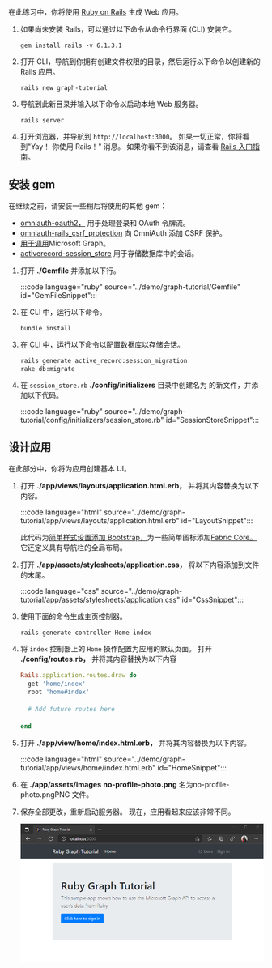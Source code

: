 <!-- markdownlint-disable MD002 MD041 -->

在此练习中，你将使用 [Ruby on Rails](https://rubyonrails.org/) 生成 Web 应用。

1. 如果尚未安装 Rails，可以通过以下命令从命令行界面 (CLI) 安装它。

    ```Shell
    gem install rails -v 6.1.3.1
    ```

1. 打开 CLI，导航到你拥有创建文件权限的目录，然后运行以下命令以创建新的 Rails 应用。

    ```Shell
    rails new graph-tutorial
    ```

1. 导航到此新目录并输入以下命令以启动本地 Web 服务器。

    ```Shell
    rails server
    ```

1. 打开浏览器，并导航到 `http://localhost:3000`。 如果一切正常，你将看到"Yay！ 你使用 Rails！" 消息。 如果你看不到该消息，请查看 [Rails 入门指南](http://guides.rubyonrails.org/)。

## <a name="install-gems"></a>安装 gem

在继续之前，请安装一些稍后将使用的其他 gem：

- [omniauth-oauth2，](https://github.com/omniauth/omniauth-oauth2) 用于处理登录和 OAuth 令牌流。
- [omniauth-rails_csrf_protection](https://github.com/cookpad/omniauth-rails_csrf_protection) 向 OmniAuth 添加 CSRF 保护。
- [用于调用](https://github.com/jnunemaker/httparty)Microsoft Graph。
- [activerecord-session_store](https://github.com/rails/activerecord-session_store) 用于存储数据库中的会话。

1. 打开 **./Gemfile** 并添加以下行。

    :::code language="ruby" source="../demo/graph-tutorial/Gemfile" id="GemFileSnippet":::

1. 在 CLI 中，运行以下命令。

    ```Shell
    bundle install
    ```

1. 在 CLI 中，运行以下命令以配置数据库以存储会话。

    ```Shell
    rails generate active_record:session_migration
    rake db:migrate
    ```

1. 在 `session_store.rb` **./config/initializers** 目录中创建名为 的新文件，并添加以下代码。

    :::code language="ruby" source="../demo/graph-tutorial/config/initializers/session_store.rb" id="SessionStoreSnippet":::

## <a name="design-the-app"></a>设计应用

在此部分中，你将为应用创建基本 UI。

1. 打开 **./app/views/layouts/application.html.erb，** 并将其内容替换为以下内容。

    :::code language="html" source="../demo/graph-tutorial/app/views/layouts/application.html.erb" id="LayoutSnippet":::

    此代码为[简单样式设置添加 Bootstrap，](http://getbootstrap.com/)为一些简单图标添加[Fabric Core。](https://developer.microsoft.com/fluentui#/get-started#fabric-core) 它还定义具有导航栏的全局布局。

1. 打开 **./app/assets/stylesheets/application.css，** 将以下内容添加到文件的末尾。

    :::code language="css" source="../demo/graph-tutorial/app/assets/stylesheets/application.css" id="CssSnippet":::

1. 使用下面的命令生成主页控制器。

    ```Shell
    rails generate controller Home index
    ```

1. 将 `index` 控制器上的 `Home` 操作配置为应用的默认页面。 打开 **./config/routes.rb，** 并将其内容替换为以下内容

    ```ruby
    Rails.application.routes.draw do
      get 'home/index'
      root 'home#index'

      # Add future routes here

    end
    ```

1. 打开 **./app/view/home/index.html.erb，** 并将其内容替换为以下内容。

    :::code language="html" source="../demo/graph-tutorial/app/views/home/index.html.erb" id="HomeSnippet":::

1. 在 **./app/assets/images** **no-profile-photo.png** 名为no-profile-photo.pngPNG 文件。

1. 保存全部更改，重新启动服务器。 现在，应用看起来应该非常不同。

    ![重新设计的主页的屏幕截图](./images/create-app-01.png)
